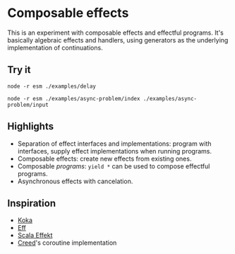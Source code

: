 # Composable effects

This is an experiment with composable effects and effectful programs.  It's basically algebraic effects and handlers, using generators as the underlying implementation of continuations.

## Try it

`node -r esm ./examples/delay`

`node -r esm ./examples/async-problem/index ./examples/async-problem/input`

## Highlights

* Separation of effect interfaces and implementations: program with interfaces, supply effect implementations when running programs.
* Composable effects: create new effects from existing ones.
* Composable _programs_: `yield *` can be used to compose effectful programs.
* Asynchronous effects with cancelation.

## Inspiration

* [Koka](https://github.com/koka-lang/koka)
* [Eff](http://www.eff-lang.org)
* [Scala Effekt](https://github.com/b-studios/scala-effekt)
* [Creed](https://github.com/briancavalier/creed)'s coroutine implementation
